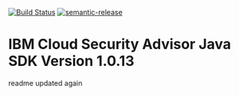 [![Build Status](https://api.travis-ci.org/ibm-cloud-security/security-advisor-sdk-java.svg?branch=master)](https://travis-ci.org/github/ibm-cloud-security/security-advisor-sdk-java)
[![semantic-release](https://img.shields.io/badge/%20%20%F0%9F%93%A6%F0%9F%9A%80-semantic--release-e10079.svg)](https://github.com/semantic-release/semantic-release)

# IBM Cloud Security Advisor Java SDK Version 1.0.13
readme updated again
